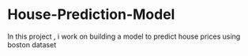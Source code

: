 # House-Prediction-Model
In this project , i work on building a model to predict house prices using boston dataset
